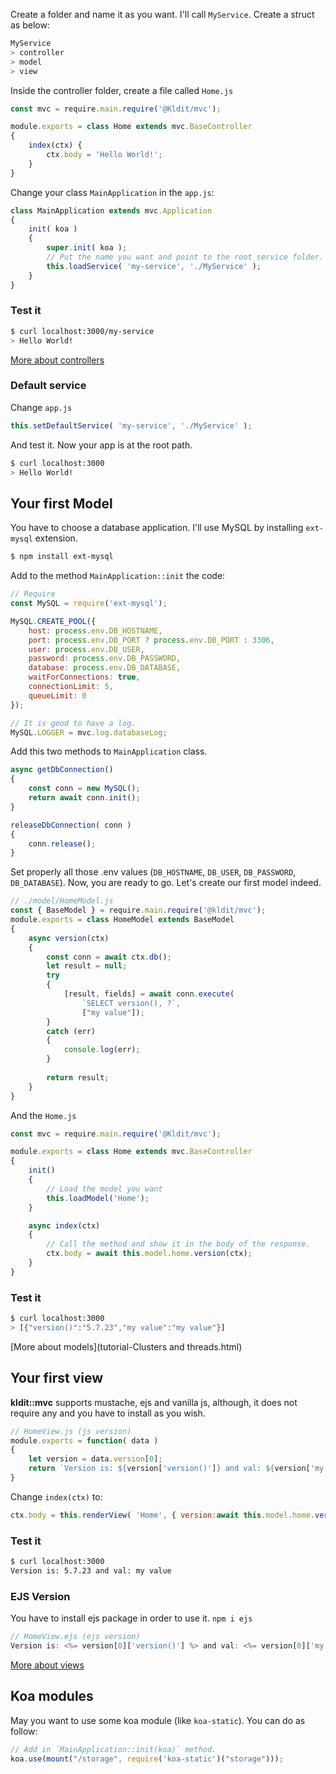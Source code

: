 Create a folder and name it as you want. I'll call `MyService`. Create a struct as below:
```bash
MyService
> controller
> model
> view
```

Inside the controller folder, create a file called `Home.js`
```javascript
const mvc = require.main.require('@Kldit/mvc');

module.exports = class Home extends mvc.BaseController
{
	index(ctx) {
		ctx.body = 'Hello World!';
	}
}
```

Change your class `MainApplication` in the `app.js`:
```javascript
class MainApplication extends mvc.Application
{
	init( koa )
	{
		super.init( koa );
		// Put the name you want and point to the root service folder.
		this.loadService( 'my-service', './MyService' );
	}
}
```

### Test it
```bash
$ curl localhost:3000/my-service
> Hello World!
```
[More about controllers](tutorial-Controllers.html)

### Default service
Change `app.js`
```javascript
this.setDefaultService( 'my-service', './MyService' );
```
And test it. Now your app is at the root path.
```bash
$ curl localhost:3000
> Hello World!
```

## Your first Model
You have to choose a database application. I'll use MySQL by installing `ext-mysql` extension.
```bash
$ npm install ext-mysql
```
Add to the method `MainApplication::init` the code:
```javascript
// Require
const MySQL = require('ext-mysql');

MySQL.CREATE_POOL({
	host: process.env.DB_HOSTNAME,
	port: process.env.DB_PORT ? process.env.DB_PORT : 3306,
	user: process.env.DB_USER,
	password: process.env.DB_PASSWORD,
	database: process.env.DB_DATABASE,
	waitForConnections: true,
	connectionLimit: 5,
	queueLimit: 0
});

// It is good to have a log.
MySQL.LOGGER = mvc.log.databaseLog;
``` 

Add this two methods to `MainApplication` class.
```javascript
async getDbConnection()
{
	const conn = new MySQL();
	return await conn.init();
}

releaseDbConnection( conn )
{
	conn.release();
}
```
Set properly all those .env values (`DB_HOSTNAME`, `DB_USER`, `DB_PASSWORD`, `DB_DATABASE`). Now, you are ready to go. Let's create our first model indeed.
```javascript
// ./model/HomeModel.js
const { BaseModel } = require.main.require('@kldit/mvc');
module.exports = class HomeModel extends BaseModel
{
	async version(ctx)
	{
		const conn = await ctx.db();
		let result = null;
		try
		{
			[result, fields] = await conn.execute(
				`SELECT version(), ?`,
				["my value"]);
		}
		catch (err)
		{
			console.log(err);
		}
		
		return result;
	}
}
```

And the `Home.js`
```javascript
const mvc = require.main.require('@Kldit/mvc');

module.exports = class Home extends mvc.BaseController
{
	init()
	{
		// Load the model you want
		this.loadModel('Home');
	}

    async index(ctx)
    {
	    // Call the method and show it in the body of the response.
    	ctx.body = await this.model.home.version(ctx);
    }
}
```

### Test it
```bash
$ curl localhost:3000
> [{"version()":"5.7.23","my value":"my value"}]
```
[More about models](tutorial-Clusters and threads.html)

## Your first view
**kldit::mvc** supports mustache, ejs and vanilla js, although, it does not require any and you have to install as you wish.
```javascript
// HomeView.js (js version)
module.exports = function( data )
{
	let version = data.version[0];
	return `Version is: ${version['version()']} and val: ${version['my value']}`
}
```
Change `index(ctx)` to:
```javascript
ctx.body = this.renderView( 'Home', { version:await this.model.home.version(ctx) } );
```

### Test it
```bash
$ curl localhost:3000
Version is: 5.7.23 and val: my value
```
### EJS Version
You have to install ejs package in order to use it. `npm i ejs`
```javascript
// HomeView.ejs (ejs version)
Version is: <%= version[0]['version()'] %> and val: <%= version[0]['my value'] %>
```
[More about views](extra/VIEW.md)

## Koa modules
May you want to use some koa module (like `koa-static`). You can do as follow:
```javascript
// Add in `MainApplication::init(koa)` method.
koa.use(mount("/storage", require('koa-static')("storage")));
```

